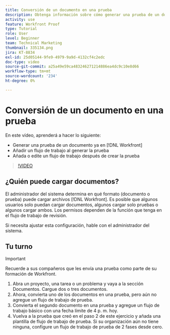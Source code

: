 ```yaml
---
title: Conversión de un documento en una prueba
description: Obtenga información sobre cómo generar una prueba de un documento que ya existe en [!DNL  Workfront], agregue un flujo de trabajo a una prueba y agregue o edite un flujo de trabajo después de la creación de la prueba.
activity: use
feature: Workfront Proof
type: Tutorial
role: User
level: Beginner
team: Technical Marketing
thumbnail: 335134.png
jira: KT-8834
exl-id: 25d05144-9fe9-4979-9a9d-4132cf4c2edc
doc-type: video
source-git-commit: a25a49e59ca483246271214886ea4dc9c10e8d66
workflow-type: tm+mt
source-wordcount: '234'
ht-degree: 0%

---
```


# Conversión de un documento en una prueba

En este vídeo, aprenderá a hacer lo siguiente:

* Generar una prueba de un documento ya en [!DNL Workfront]
* Añadir un flujo de trabajo al generar la prueba
* Añada o edite un flujo de trabajo después de crear la prueba

>[!VIDEO](https://video.tv.adobe.com/v/335134/?quality=12&learn=on)


## ¿Quién puede cargar documentos?

El administrador del sistema determina en qué formato (documento o prueba) puede cargar archivos [!DNL Workfront]. Es posible que algunos usuarios solo puedan cargar documentos, algunos cargar solo pruebas o algunos cargar ambos. Los permisos dependen de la función que tenga en el flujo de trabajo de revisión.

Si necesita ajustar esta configuración, hable con el administrador del sistema.

## Tu turno

>[!IMPORTANT]
>
>Recuerde a sus compañeros que les envía una prueba como parte de su formación de Workfront.

1. Abra un proyecto, una tarea o un problema y vaya a la sección Documentos. Cargue dos o tres documentos.
1. Ahora, convierta uno de los documentos en una prueba, pero aún no agregue un flujo de trabajo de prueba.
1. Convierta el segundo documento en una prueba y agregue un flujo de trabajo básico con una fecha límite de 4 p. m. hoy.
1. Vuelva a la prueba que creó en el paso 2 de este ejercicio y añada una plantilla de flujo de trabajo de prueba. Si su organización aún no tiene ninguna, configure un flujo de trabajo de prueba de 2 fases desde cero.


<!--
###Learn more
* Generate a proof for a document
-->

